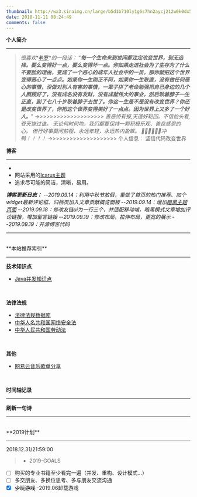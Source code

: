 ```yaml
---
thumbnail: http://wx3.sinaimg.cn/large/b5d1b710ly1g6s7hn2aycj212w0k0dx5.jpg
date: 2018-11-11 08:24:49
comments: false
---
```


**个人简介**

---
>*很喜欢**[老罗](https://baike.baidu.com/item/%E7%BD%97%E6%B0%B8%E6%B5%A9/26814?fr=aladdin)**的一段话：*
"***每一个生命来到世间都注定改变世界，别无选择。要么变得好一点，要么变得坏一点。你如果走进社会为了生存为了什么不要脸的理由，变成了一个恶心的成年人社会中的一员，那你就把这个世界变得恶心了一点点。如果你一生刚正不阿，如果你一生耿直，没有做任何恶心的事情，没做对别人有害的事情，一辈子拼了老命勉强把自己身边的几个人照顾好了，没有成名没有发财，没有成就伟大的事业，然后耿着脖子一生正直，到了七八十岁耿着脖子去世了。你这一生是不是没有改变世界？你还是改变世界了，你把这个世界变得美好了一点点。因为世界上又多了一个好人。***"
->>>>>>>>>>>>>>>>>>>>
*善恶终有报,天道好轮回。不信抬头看,苍天饶过谁。
无论何时何地，我们都要保持一颗积极乐观、善良感恩的心。
但行好事莫问前程，永远年轻，永远热内盈眶。
💪💪💪💪💪💪冲鸭！！！！*
->>>>>>>>>>>>>>>>>>>>
个人信息：
坚信代码改变世界

**博客**

---
<script src="https://cdn.jsdelivr.net/npm/jquery@3.3.1/dist/jquery.min.js"></script>
<script type="text/javascript" src="/js/about-me.js"></script>
+ <span id="timeDate"></span><span id="times"></span>
+ 网站采用的[Icarus主题](http://github.com/ppoffice/hexo-theme-icarus) 
+ 追求尽可能的简洁，清晰，易用。

***博客更新日志：***
--*2019.09.14：利用中秋节放假，重做了首页的热门推荐、加个widget最新评论框、归档页加入文章贡献概览面板*
--*2019.09.14：增加[暗黑主题页面](https://removeif.github.io/remove.io/)*
--*2019.09.18：修改友链ui为一行三个，并适配移动端，暗黑模式文章增加评论链接，增加留言链接*
--*2019.09.19：修改布局，拉伸布局，更宽的展示*
--*2019.09.19：开源博客代码*

---
<br>
**本站推荐索引**

---
**技术知识点**
+ [Java并发知识点](https://removeif.github.io/2019/08/07/Java%E5%B9%B6%E5%8F%91%E7%9B%B8%E5%85%B3%E7%9F%A5%E8%AF%86%E7%82%B9.html)
<br>

**法律法规**
+ [法律法规数据库](http://search.chinalaw.gov.cn/search2.html)
+ [中华人名共和国网络安全法](https://removeif.github.io/2019/08/08/%E4%B8%AD%E5%8D%8E%E4%BA%BA%E6%B0%91%E5%85%B1%E5%92%8C%E5%9B%BD%E7%BD%91%E7%BB%9C%E5%AE%89%E5%85%A8%E6%B3%95.html)  
+ [中华人民共和国劳动法](https://removeif.github.io/2019/08/21/中华人民共和国劳动法.html)
<br>

**其他**
+ [网易云音乐歌单分享](https://removeif.github.io/music1/)



<br>

**时间轴记录**

---
<div class="time-axis-main">
	<ul class="time-axis"></ul>
</div>


**刷新一句诗**

---
<div id="poetry-container-time"/>
<div id="poetry-container"/>





                


<br>
**2019计划**

---
2018.12.31/21:59:00
>+ 2019-GOALS
+ [ ] 购买的专业书籍至少看完一遍（并发、重构、设计模式...）
+ [ ] 多交朋友、多换位思考、多与朋友交流沟通
+ [x] ~~少玩游戏~~  -2019.06卸载游戏
